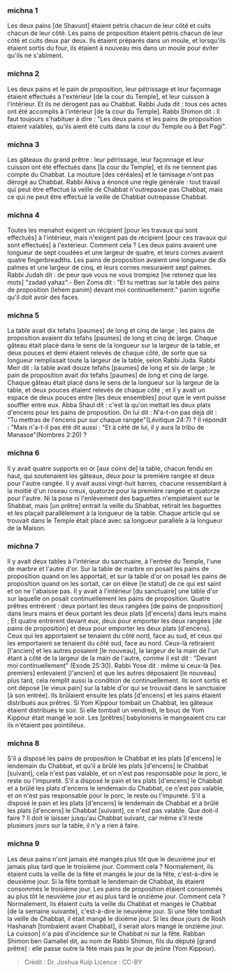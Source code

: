 
### michna 1
Les deux pains [de Shavuot] étaient pétris chacun de leur côté et cuits chacun de leur côté. Les pains de proposition étaient pétris chacun de leur côté et cuits deux par deux. Ils étaient préparés dans un moule, et lorsqu'ils étaient sortis du four, ils étaient à nouveau mis dans un moule pour éviter qu'ils ne s'abîment.

### michna 2
Les deux pains et le pain de proposition, leur pétrissage et leur façonnage étaient effectués à l'extérieur [de la cour du Temple], et leur cuisson à l'intérieur. Et ils ne dérogent pas au Chabbat. Rabbi Juda dit : tous ces actes ont été accomplis à l'intérieur [de la cour du Temple]. Rabbi Shimon dit : Il faut toujours s'habituer à dire : "Les deux pains et les pains de proposition étaient valables, qu'ils aient été cuits dans la cour du Temple ou à Bet Pagi".

### michna 3
Les gâteaux du grand prêtre : leur pétrissage, leur façonnage et leur cuisson ont été effectués dans [la cour du Temple], et ils ne tiennent pas compte du Chabbat. La mouture [des céréales] et le tamisage n'ont pas dérogé au Chabbat. Rabbi Akiva a énoncé une règle générale : tout travail qui peut être effectué la veille de Chabbat n'outrepasse pas Chabbat, mais ce qui ne peut être effectué la veille de Chabbat outrepasse Chabbat.

### michna 4
Toutes les menahot exigent un récipient [pour les travaux qui sont effectués] à l'intérieur, mais n'exigent pas de récipient [pour ces travaux qui sont effectués] à l'extérieur. Comment cela ? Les deux pains avaient une longueur de sept coudées et une largeur de quatre, et leurs cornes avaient quatre fingerbreadths. Les pains de proposition avaient une longueur de dix palmes et une largeur de cinq, et leurs cornes mesuraient sept palmes. Rabbi Judah dit : de peur que vous ne vous trompiez [ne retenez que les mots] "zadad yahaz".- Ben Zoma dit : "Et tu mettras sur la table des pains de proposition (lehem panim) devant moi continuellement:" panim signifie qu'il doit avoir des faces.

### michna 5
La table avait dix tefahs [paumes] de long et cinq de large ; les pains de proposition avaient dix tefahs [paumes] de long et cinq de large. Chaque gâteau était placé dans le sens de la longueur sur la largeur de la table, et deux pouces et demi étaient relevés de chaque côté, de sorte que sa longueur remplissait toute la largeur de la table, selon Rabbi Juda. Rabbi Meir dit : la table avait douze tefahs [paumes] de long et six de large ; le pain de proposition avait dix tefahs [paumes] de long et cinq de large. Chaque gâteau était placé dans le sens de la longueur sur la largeur de la table, et deux pouces étaient relevés de chaque côté ; et il y avait un espace de deux pouces entre [les deux ensembles] pour que le vent puisse souffler entre eux. Abba Shaul dit : c'est là qu'on mettait les deux plats d'encens pour les pains de proposition. On lui dit :  N'a-t-on pas déjà dit : "Tu mettras de l'encens pur sur chaque rangée"(Lévitique 24:7) ? Il répondit : "Mais n'a-t-il pas été dit aussi : "Et à cèté de lui, il y aura la tribu de Manasse"(Nombres 2:20) ?

### michna 6
Il y avait quatre supports en or [aux coins de] la table, chacun fendu en haut, qui soutenaient les gâteaux, deux pour la première rangée et deux pour l'autre rangée. Il y avait aussi vingt-huit barres, chacune ressemblant à la moitié d'un roseau creux, quatorze pour la première rangée et quatorze pour l'autre. Ni la pose ni l'enlèvement des baguettes n'empiétaient sur le Shabbat, mais [un prêtre] entrait la veille du Shabbat, retirait les baguettes et les plaçait parallèlement à la longueur de la table. Chaque article qui se trouvait dans le Temple était placé avec sa longueur parallèle à la longueur de la Maison.

### michna 7
Il y avait deux tables à l'intérieur du sanctuaire, à l'entrée du Temple, l'une de marbre et l'autre d'or. Sur la table de marbre on posait les pains de proposition quand on les apportait, et sur la table d'or on posait les pains de proposition quand on les sortait, car on élève [le statut] de ce qui est saint et on ne l'abaisse pas. Il y avait à l'intérieur [du sanctuaire] une table d'or sur laquelle on posait continuellement les pains de proposition. Quatre prêtres entrèrent : deux portant les deux rangées [de pains de proposition] dans leurs mains et deux portant les deux plats [d'encens] dans leurs mains ; Et quatre entrèrent devant eux, deux pour emporter les deux rangées [de pains de proposition] et deux pour emporter les deux plats [d'encens]. Ceux qui les apportaient se tenaient du côté nord, face au sud, et ceux qui les emportaient se tenaient du côté sud, face au nord. Ceux-là retiraient [l'ancien] et les autres posaient [le nouveau], la largeur de la main de l'un étant à côté de la largeur de la main de l'autre, comme il est dit : "Devant moi continuellement" (Exode 25:30). Rabbi Yose dit : même si ceux-là [les premiers] enlevaient [l'ancien] et que les autres déposaient [le nouveau] plus tard, cela remplit aussi la condition de continuellement. Ils sont sortis et ont déposé [le vieux pain] sur la table d'or qui se trouvait dans le sanctuaire [à son entrée]. Ils brûlaient ensuite les plats [d'encens] et les pains étaient distribués aux prêtres. Si Yom Kippour tombait un Chabbat, les gâteaux étaient distribués le soir. Si elle tombait un vendredi, le bouc de Yom Kippour était mangé le soir. Les [prêtres] babyloniens le mangeaient cru car ils n'étaient pas pointilleux.

### michna 8
S'il a disposé les pains de proposition le Chabbat et les plats [d'encens] le lendemain du Chabbat, et qu'il a brûlé les plats [d'encens] le Chabbat [suivant], cela n'est pas valable, et on n'est pas responsable pour le porc, le reste ou l'impureté. S'il a disposé le pain et les plats [d'encens] le Chabbat et a brûlé les plats d'encens le lendemain du Chabbat, ce n'est pas valable, et on n'est pas responsable pour le porc, le reste ou l'impureté. S'il a disposé le pain et les plats [d'encens] le lendemain de Chabbat et a brûlé les plats [d'encens] le Chabbat [suivant], ce n'est pas valable. Que doit-il faire ? Il doit le laisser jusqu'au Chabbat suivant, car même s'il reste plusieurs jours sur la table, il n'y a rien à faire.

### michna 9
Les deux pains n'ont jamais été mangés plus tôt que le deuxième jour et jamais plus tard que le troisième jour. Comment cela ? Normalement, ils étaient cuits la veille de la fête et mangés le jour de la fête, c'est-à-dire le deuxième jour. Si la fête tombait le lendemain de Chabbat, ils étaient consommés le troisième jour. Les pains de proposition étaient consommés au plus tôt le neuvième jour et au plus tard le onzième jour. Comment cela ? Normalement, ils étaient cuits la veille du Chabbat et mangés le Chabbat [de la semaine suivante], c'est-à-dire le neuvième jour. Si une fête tombait la veille de Chabbat, il était mangé le dixième jour. Si les deux jours de Rosh Hashanah [tombaient avant Chabbat], il serait alors mangé le onzième jour. La cuisson] n'a pas d'incidence sur le Chabbat ni sur la fête. Rabban Shimon ben Gamaliel dit, au nom de Rabbi Shimon, fils du député [grand prêtre] : elle passe outre la fête mais pas le jour de jeûne (Yom Kippour).

>Crédit : Dr. Joshua Kulp
>Licence : CC-BY